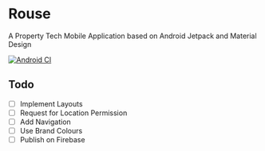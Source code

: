 # Rouse
A Property Tech Mobile Application based on Android Jetpack and Material Design

[![Android CI](https://github.com/AjibsBaba/Rouse/actions/workflows/android.yml/badge.svg?branch=main)](https://github.com/AjibsBaba/Rouse/actions/workflows/android.yml)

## Todo
- [ ] Implement Layouts
- [ ] Request for Location Permission
- [ ] Add Navigation
- [ ] Use Brand Colours
- [ ] Publish on Firebase
